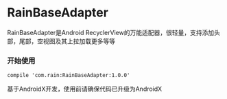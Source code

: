 # RainBaseAdapter 

RainBaseAdapter是Android RecyclerView的万能适配器，很轻量，支持添加头部，尾部，空视图及其上拉加载更多等等

### 开始使用
```
compile 'com.rain:RainBaseAdapter:1.0.0'
```

基于AndroidX开发，使用前请确保代码已升级为AndroidX
